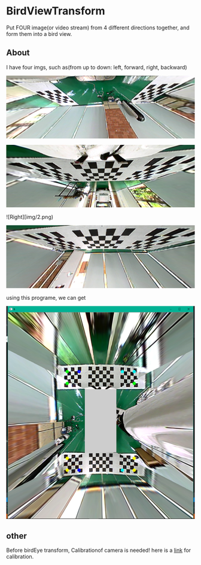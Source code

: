 # BirdViewTransform
Put FOUR image(or video stream) from 4 different directions together, and form them into a bird view. 

## About

I have four imgs, such as(from up to down: left, forward, right, backward)

![Left](img/0.png)

![Forward](img/1.png)

![Right][img/2.png)

![Backward](img/3.png)

using this programe, we can get

![after transform](img/ok.png)

## other

Before birdEye transform, Calibrationof camera is needed! here is a [link](http://tanzby.cn/2017/08/01/%E5%9F%BA%E4%BA%8EopenCV%E7%9A%84%E7%9B%B8%E6%9C%BA%E6%A0%A1%E6%AD%A3%E7%A8%8B%E5%BA%8F/) for calibration. 
